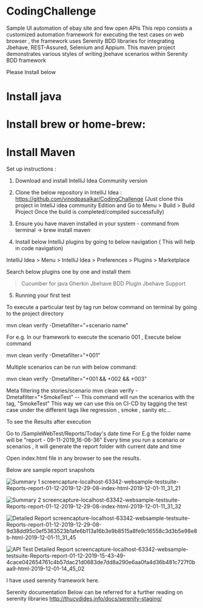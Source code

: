 # CodingChallenge
Sample UI automation of ebay site and few open APIs
This repo consists a customized automation framework for executing the test cases on web browser , 
the framework uses Serenity BDD libraries for integrating Jbehave, REST-Assured, Selenium and Appium.
This maven project demonstrates various styles of writing jbehave scenarios within Serenity BDD framework


Please Install below
# Install java
# Install brew or home-brew:
# Install Maven


Set up instructions :

1. Download and install IntelliJ Idea Community version 

2. Clone the below repository in IntelliJ Idea : https://github.com/vinodpasalkar/CodingChallenge (Just clone this project in InteliJ idea community Edition 
and Go to Menu > Build > Build Project Once the build is completed/compiled successfully)

3. Ensure you have maven installed in your system - command from terminal -> brew install maven

4. Install below IntelliJ plugins by going to below navigation ( This will help in code navigation)

IntelliJ Idea > Menu > IntelliJ Idea > Preferences > Plugins > Marketplace 

Search below plugins one by one and install them 
>Cucumber for java 
>Gherkin
>Jbehave BDD Plugin
>Jbehave Support 


5. Running your first test

To execute a particular test by tag run below command on terminal by going to the project directory

mvn clean verify -Dmetafilter="+scenario name"

For e.g. In our framework to execute the scenario 001 , Execute below command

mvn clean verify -Dmetafilter="+001"

Multiple scenarios can be run with below command:

mvn clean verify -Dmetafilter="+001 && +002 && +003"

Meta filtering the stories/scenario mvn clean verify -Dmetafilter="+SmokeTest" -- This command will run the scenarios with the tag, "SmokeTest" This way we can use this on CI-CD by tagging the test case under the different tags like regression , smoke , sanity etc...

To see the Results after execution

Go to /SampleWebTest/Reports/Today's date time For E.g the folder name will be "report - 09-11-2019_16-06-36" Every time you run a scenario or scenarios , it will generate the report folder with current date and time

Open index.html file in any browser to see the results.

Below are sample report snapshots

![Summary 1 screencapture-localhost-63342-websample-testsuite-Reports-report-01-12-2019-12-29-08-index-html-2019-12-01-11_31_21](https://user-images.githubusercontent.com/9302926/69921487-e697bb00-1489-11ea-99f8-6fb7339e5acc.png)

![Summary 2 screencapture-localhost-63342-websample-testsuite-Reports-report-01-12-2019-12-29-08-index-html-2019-12-01-11_31_32](https://user-images.githubusercontent.com/9302926/69921489-e8fa1500-1489-11ea-911e-2a3e837bfb25.png)

![Detailed Report screencapture-localhost-63342-websample-testsuite-Reports-report-01-12-2019-12-29-08-9d38dd95c0ef5363523b1afe6b113a16b3e9b8515a8fe9c16558c3d3b5e98e8b-html-2019-12-01-11_31_45](https://user-images.githubusercontent.com/9302926/69921491-edbec900-1489-11ea-97d2-fa96b052a1ff.png)

![API Test Detailed Report screencapture-localhost-63342-websample-testsuite-Reports-report-01-12-2019-15-43-49-4cace042654761c4b57dac21d0683de7dd8a290e6aa0fa4d36b481c727f0baa9-html-2019-12-01-14_45_02](https://user-images.githubusercontent.com/9302926/69921492-f1525000-1489-11ea-95f2-073c70be0574.png)


I have used serenity framework here.

Serenity documentation Below can be referred for a further reading on serenity libraries http://thucydides.info/docs/serenity-staging/

